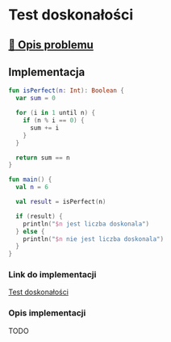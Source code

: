 # Test doskonałości

## [:link: Opis problemu](../../../../algorithms/integers/perfect-test.md)

## Implementacja

```kotlin
fun isPerfect(n: Int): Boolean {
  var sum = 0

  for (i in 1 until n) {
    if (n % i == 0) {
      sum += i
    }
  }

  return sum == n
}

fun main() {
  val n = 6

  val result = isPerfect(n)

  if (result) {
    println("$n jest liczba doskonala")
  } else {
    println("$n nie jest liczba doskonala")
  }
}
```

### Link do implementacji

[Test doskonałości](https://ideone.com/FVvc2L)

### Opis implementacji

TODO

